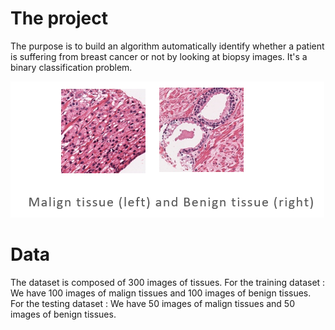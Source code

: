 # The project

The purpose is to build an algorithm automatically identify whether a patient is suffering from breast cancer or not by looking at biopsy images. It's a binary classification problem.



![Image of Tissues](https://github.com/Anthime-Biau/Image-Recognition-Project/blob/master/images/image1.PNG?raw=true)

# Data

The dataset is composed of 300 images of tissues. 
For the training dataset :
We have 100 images of malign tissues and 100 images of benign tissues.
For the testing dataset :
We have 50 images of malign tissues and 50 images of benign tissues. 

